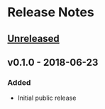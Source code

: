 # Release Notes

## [Unreleased]


## v0.1.0 - 2018-06-23

### Added

* Initial public release

[Unreleased]: https://github.com/powercap/powercap-sys/compare/v0.1.0...HEAD
